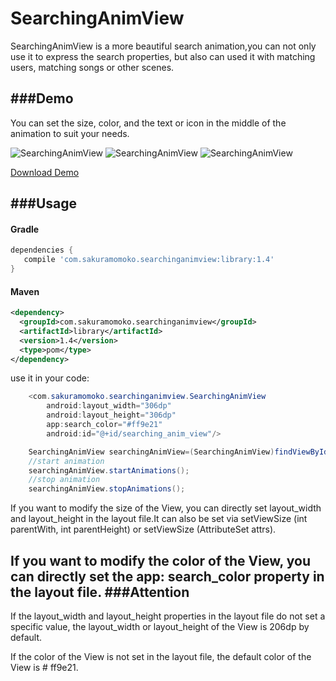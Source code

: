 
# SearchingAnimView
SearchingAnimView is a more beautiful search animation,you can not only use it to express the search properties, but also can used it with matching users, matching songs or other scenes.

###Demo
----
You can set the size, color, and the text or icon in the middle of the animation to suit your needs.

![SearchingAnimView](https://github.com/wangfeihang/SearchingAnimView/raw/master/image/demo_color.gif)
![SearchingAnimView](https://github.com/wangfeihang/SearchingAnimView/raw/master/image/demo_text.gif)
![SearchingAnimView](https://github.com/wangfeihang/SearchingAnimView/raw/master/image/demo_icon.gif)


[Download Demo](https://github.com/wangfeihang/SearchingAnimView/blob/master/demo/demo-release.apk)

###Usage
----

#### Gradle

```groovy
dependencies {
   compile 'com.sakuramomoko.searchinganimview:library:1.4'
}
```

#### Maven 

```xml
<dependency>
  <groupId>com.sakuramomoko.searchinganimview</groupId>
  <artifactId>library</artifactId>
  <version>1.4</version>
  <type>pom</type>
</dependency>
```

use it in your code:

```java
    <com.sakuramomoko.searchinganimview.SearchingAnimView
        android:layout_width="306dp"
        android:layout_height="306dp"
        app:search_color="#ff9e21"
        android:id="@+id/searching_anim_view"/>
```	

```java
    SearchingAnimView searchingAnimView=(SearchingAnimView)findViewById(R.id.searching_anim_view);
    //start animation
    searchingAnimView.startAnimations();
    //stop animation
    searchingAnimView.stopAnimations();
```
If you want to modify the size of the View, you can directly set layout_width and layout_height in the layout file.It can also be set via setViewSize (int parentWith, int parentHeight) or setViewSize (AttributeSet attrs).

If you want to modify the color of the View, you can directly set the app: search_color property in the layout file.
###Attention
----
If the layout_width and layout_height properties in the layout file do not set a specific value, the layout_width or layout_height of the View is 206dp by default.

If the color of the View is not set in the layout file, the default color of the View is # ff9e21.

